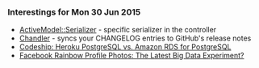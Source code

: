 ### Interestings for Mon 30 Jun 2015

- [ActiveModel::Serializer](https://github.com/rails-api/active_model_serializers#specify-a-serializer) - specific serializer in the controller
- [Chandler](https://github.com/mattbrictson/chandler) - syncs your CHANGELOG entries to GitHub's release notes
- [Codeship: Heroku PostgreSQL vs. Amazon RDS for PostgreSQL](https://blog.codeship.com/heroku-postgresql-versus-amazon-rds-postgresql/)
- [Facebook Rainbow Profile Photos: The Latest Big Data Experiment?](http://www.theatlantic.com/technology/archive/2015/06/were-all-those-rainbow-profile-photos-another-facebook-experiment/397088/?utm_source=SFFB)
